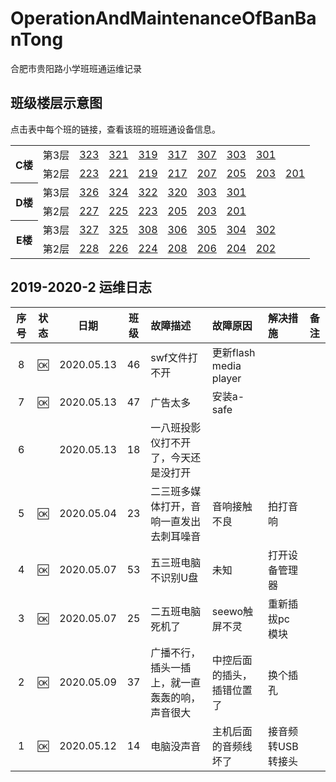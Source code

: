 # OperationAndMaintenanceOfBanBanTong
合肥市贵阳路小学班班通运维记录

## 班级楼层示意图
点击表中每个班的链接，查看该班的班班通设备信息。

<table>
  <tr>
    <th rowspan="2">C楼</th>
    <td>第3层</td>
    <td><a href="./C323/readme.md">323</a></td>
    <td><a href="./C321/readme.md">321</a></td>
    <td><a href="./C319/readme.md">319</a></td>
    <td><a href="./C317/readme.md">317</a></td>
    <td><a href="./C307/readme.md">307</a></td>
    <td><a href="./C303/readme.md">303</a></td>
    <td><a href="./C301/readme.md">301</a></td>

  </tr>
  <tr>
    <td>第2层</td>
    <td><a href="./C223/readme.md">223</a></td>
    <td><a href="./C221/readme.md">221</a></td>
    <td><a href="./C219/readme.md">219</a></td>
    <td><a href="./C217/readme.md">217</a></td>
    <td><a href="./C207/readme.md">207</a></td>
    <td><a href="./C205/readme.md">205</a></td>
    <td><a href="./C203/readme.md">203</a></td>
    <td><a href="./C201/readme.md">201</a></td>

  </tr>
  <tr>
    <th rowspan="2">D楼</th>
    <td>第3层</td>
    <td><a href="./D326/readme.md">326</a></td>
    <td><a href="./D324/readme.md">324</a></td>
    <td><a href="./D322/readme.md">322</a></td>
    <td><a href="./D320/readme.md">320</a></td>
    <td><a href="./D303/readme.md">303</a></td>
    <td><a href="./D301/readme.md">301</a></td>

  </tr>
  <tr>
    <td>第2层</td>
    <td><a href="./D227/readme.md">227</a></td>
    <td><a href="./D225/readme.md">225</a></td>
    <td><a href="./D223/readme.md">223</a></td>
    <td><a href="./D205/readme.md">205</a></td>
    <td><a href="./D203/readme.md">203</a></td>
    <td><a href="./D201/readme.md">201</a></td>

  </tr>
  <tr>
    <th rowspan="2">E楼</th>
    <td>第3层</td>
    <td><a href="./E327/readme.md">327</a></td>
    <td><a href="./E325/readme.md">325</a></td>
    <td><a href="./E308/readme.md">308</a></td>
    <td><a href="./E306/readme.md">306</a></td>
    <td><a href="./E305/readme.md">305</a></td>
    <td><a href="./E304/readme.md">304</a></td>
    <td><a href="./E302/readme.md">302</a></td>

  </tr>
  <tr>
    <td>第2层</td>
    <td><a href="./E228/readme.md">228</a></td>
    <td><a href="./E226/readme.md">226</a></td>
    <td><a href="./E224/readme.md">224</a></td>
    <td><a href="./E208/readme.md">208</a></td>
    <td><a href="./E206/readme.md">206</a></td>
    <td><a href="./E204/readme.md">204</a></td>
    <td><a href="./E202/readme.md">202</a></td>

  </tr>
</table>

## 2019-2020-2 运维日志

|序号|状态|日期|班级|故障描述|故障原因|解决措施|备注|
| :---: | :---: | :---: | :---: |:--- |:--- |:--- | :---: |
|8|:ok:|2020.05.13|46|swf文件打不开|更新flash media player|
|7|:ok:|2020.05.13|47|广告太多|安装a-safe|
|6| |2020.05.13|18|一八班投影仪打不开了，今天还是没打开||
|5|:ok:|2020.05.04|23|二三班多媒体打开，音响一直发出去刺耳噪音|音响接触不良|拍打音响|
|4|:ok:|2020.05.07|53|五三班电脑不识别U盘|未知|打开设备管理器|
|3|:ok:|2020.05.07|25|二五班电脑死机了|seewo触屏不灵|重新插拔pc模块||
|2|:ok:|2020.05.09|37|广播不行，插头一插上，就一直轰轰的响，声音很大|中控后面的插头，插错位置了|换个插孔||
|1|:ok:|2020.05.12|14|电脑没声音|主机后面的音频线坏了|接音频转USB转接头||

